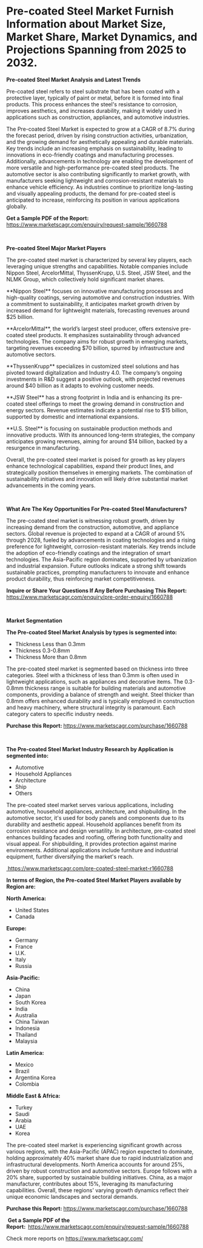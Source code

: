 <p><h1>Pre-coated Steel Market Furnish Information about Market Size, Market Share, Market Dynamics, and Projections Spanning from 2025 to 2032.</h1></p><p><strong>Pre-coated Steel Market Analysis and Latest Trends</strong></p>
<p><p>Pre-coated steel refers to steel substrate that has been coated with a protective layer, typically of paint or metal, before it is formed into final products. This process enhances the steel's resistance to corrosion, improves aesthetics, and increases durability, making it widely used in applications such as construction, appliances, and automotive industries.</p><p>The Pre-coated Steel Market is expected to grow at a CAGR of 8.7% during the forecast period, driven by rising construction activities, urbanization, and the growing demand for aesthetically appealing and durable materials. Key trends include an increasing emphasis on sustainability, leading to innovations in eco-friendly coatings and manufacturing processes. Additionally, advancements in technology are enabling the development of more versatile and high-performance pre-coated steel products. The automotive sector is also contributing significantly to market growth, with manufacturers seeking lightweight and corrosion-resistant materials to enhance vehicle efficiency. As industries continue to prioritize long-lasting and visually appealing products, the demand for pre-coated steel is anticipated to increase, reinforcing its position in various applications globally.</p></p>
<p><strong>Get a Sample PDF of the Report:&nbsp;</strong> <a href="https://www.marketscagr.com/enquiry/request-sample/1660788?utm_campaign=1848&utm_medium=2&utm_source=Github&utm_content=ia&utm_term=17012025&utm_id=pre-coated-steel">https://www.marketscagr.com/enquiry/request-sample/1660788</a></p>
<p>&nbsp;</p>
<p><strong>Pre-coated Steel Major Market Players</strong></p>
<p><p>The pre-coated steel market is characterized by several key players, each leveraging unique strengths and capabilities. Notable companies include Nippon Steel, ArcelorMittal, ThyssenKrupp, U.S. Steel, JSW Steel, and the NLMK Group, which collectively hold significant market shares.</p><p>**Nippon Steel** focuses on innovative manufacturing processes and high-quality coatings, serving automotive and construction industries. With a commitment to sustainability, it anticipates market growth driven by increased demand for lightweight materials, forecasting revenues around $25 billion.</p><p>**ArcelorMittal**, the world’s largest steel producer, offers extensive pre-coated steel products. It emphasizes sustainability through advanced technologies. The company aims for robust growth in emerging markets, targeting revenues exceeding $70 billion, spurred by infrastructure and automotive sectors.</p><p>**ThyssenKrupp** specializes in customized steel solutions and has pivoted toward digitalization and Industry 4.0. The company’s ongoing investments in R&D suggest a positive outlook, with projected revenues around $40 billion as it adapts to evolving customer needs.</p><p>**JSW Steel** has a strong footprint in India and is enhancing its pre-coated steel offerings to meet the growing demand in construction and energy sectors. Revenue estimates indicate a potential rise to $15 billion, supported by domestic and international expansions.</p><p>**U.S. Steel** is focusing on sustainable production methods and innovative products. With its announced long-term strategies, the company anticipates growing revenues, aiming for around $14 billion, backed by a resurgence in manufacturing.</p><p>Overall, the pre-coated steel market is poised for growth as key players enhance technological capabilities, expand their product lines, and strategically position themselves in emerging markets. The combination of sustainability initiatives and innovation will likely drive substantial market advancements in the coming years.</p></p>
<p>&nbsp;</p>
<p><strong>What Are The Key Opportunities For Pre-coated Steel Manufacturers?</strong></p>
<p><p>The pre-coated steel market is witnessing robust growth, driven by increasing demand from the construction, automotive, and appliance sectors. Global revenue is projected to expand at a CAGR of around 5% through 2028, fueled by advancements in coating technologies and a rising preference for lightweight, corrosion-resistant materials. Key trends include the adoption of eco-friendly coatings and the integration of smart technologies. The Asia-Pacific region dominates, supported by urbanization and industrial expansion. Future outlooks indicate a strong shift towards sustainable practices, prompting manufacturers to innovate and enhance product durability, thus reinforcing market competitiveness.</p></p>
<p><strong>Inquire or Share Your Questions If Any Before Purchasing This Report:</strong> <a href="https://www.marketscagr.com/enquiry/pre-order-enquiry/1660788?utm_campaign=1848&utm_medium=2&utm_source=Github&utm_content=ia&utm_term=17012025&utm_id=pre-coated-steel">https://www.marketscagr.com/enquiry/pre-order-enquiry/1660788</a></p>
<p>&nbsp;</p>
<p><strong>Market Segmentation</strong></p>
<p><strong>The Pre-coated Steel Market Analysis by types is segmented into:</strong></p>
<p><ul><li>Thickness Less than 0.3mm</li><li>Thickness 0.3-0.8mm</li><li>Thickness More than 0.8mm</li></ul></p>
<p><p>The pre-coated steel market is segmented based on thickness into three categories. Steel with a thickness of less than 0.3mm is often used in lightweight applications, such as appliances and decorative items. The 0.3-0.8mm thickness range is suitable for building materials and automotive components, providing a balance of strength and weight. Steel thicker than 0.8mm offers enhanced durability and is typically employed in construction and heavy machinery, where structural integrity is paramount. Each category caters to specific industry needs.</p></p>
<p><strong>Purchase this Report:&nbsp;</strong><a href="https://www.marketscagr.com/purchase/1660788?utm_campaign=1848&utm_medium=2&utm_source=Github&utm_content=ia&utm_term=17012025&utm_id=pre-coated-steel">https://www.marketscagr.com/purchase/1660788</a></p>
<p>&nbsp;</p>
<p><strong>The Pre-coated Steel Market Industry Research by Application is segmented into:</strong></p>
<p><ul><li>Automotive</li><li>Household Appliances</li><li>Architecture</li><li>Ship</li><li>Others</li></ul></p>
<p><p>The pre-coated steel market serves various applications, including automotive, household appliances, architecture, and shipbuilding. In the automotive sector, it's used for body panels and components due to its durability and aesthetic appeal. Household appliances benefit from its corrosion resistance and design versatility. In architecture, pre-coated steel enhances building facades and roofing, offering both functionality and visual appeal. For shipbuilding, it provides protection against marine environments. Additional applications include furniture and industrial equipment, further diversifying the market's reach.</p></p>
<p><a href="https://www.marketscagr.com/pre-coated-steel-market-r1660788?utm_campaign=1848&utm_medium=2&utm_source=Github&utm_content=ia&utm_term=17012025&utm_id=pre-coated-steel">&nbsp;https://www.marketscagr.com/pre-coated-steel-market-r1660788</a></p>
<p><strong>In terms of Region, the Pre-coated Steel Market Players available by Region are:</strong></p>
<p>
    <p> <strong> North America: </strong>
        <ul>
            <li>United States</li>
            <li>Canada</li>
        </ul>
        </p> 
    <p> <strong> Europe: </strong>
        <ul>
            <li>Germany</li>
            <li>France</li>
            <li>U.K.</li>
            <li>Italy</li>
            <li>Russia</li>
        </ul>
        </p> 
    <p> <strong> Asia-Pacific: </strong>
        <ul>
            <li>China</li>
            <li>Japan</li>
            <li>South Korea</li>
            <li>India</li>
            <li>Australia</li>
            <li>China Taiwan</li>
            <li>Indonesia</li>
            <li>Thailand</li>
            <li>Malaysia</li>
        </ul>
        </p> 
    <p> <strong> Latin America: </strong>
        <ul>
            <li>Mexico</li>
            <li>Brazil</li>
            <li>Argentina Korea</li>
            <li>Colombia</li>
        </ul>
        </p> 
    <p> <strong> Middle East & Africa: </strong>
        <ul>
            <li>Turkey</li>
            <li>Saudi</li>
            <li>Arabia</li>
            <li>UAE</li>
            <li>Korea</li>
        </ul>
    </p>
    </p>
<p><p>The pre-coated steel market is experiencing significant growth across various regions, with the Asia-Pacific (APAC) region expected to dominate, holding approximately 40% market share due to rapid industrialization and infrastructural developments. North America accounts for around 25%, driven by robust construction and automotive sectors. Europe follows with a 20% share, supported by sustainable building initiatives. China, as a major manufacturer, contributes about 15%, leveraging its manufacturing capabilities. Overall, these regions' varying growth dynamics reflect their unique economic landscapes and sectoral demands.</p></p>
<p><strong>Purchase this Report: </strong><a href="https://www.marketscagr.com/purchase/1660788?utm_campaign=1848&utm_medium=2&utm_source=Github&utm_content=ia&utm_term=17012025&utm_id=pre-coated-steel">https://www.marketscagr.com/purchase/1660788</a></p>
<p>&nbsp;<strong>Get a Sample PDF of the Report:&nbsp;&nbsp;</strong><a href="https://www.marketscagr.com/enquiry/request-sample/1660788?utm_campaign=1848&utm_medium=2&utm_source=Github&utm_content=ia&utm_term=17012025&utm_id=pre-coated-steel">https://www.marketscagr.com/enquiry/request-sample/1660788</a></p>
<p><strong></strong></p>
<p>Check more reports on <a href="https://www.marketscagr.com/?utm_campaign=1848&utm_medium=2&utm_source=Github&utm_content=ia&utm_term=17012025&utm_id=pre-coated-steel">https://www.marketscagr.com/</a></p>